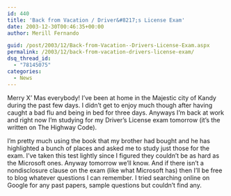 ```yaml
---
id: 440
title: 'Back from Vacation / Driver&#8217;s License Exam'
date: 2003-12-30T00:46:35+00:00
author: Merill Fernando

guid: /post/2003/12/Back-from-Vacation--Drivers-License-Exam.aspx
permalink: /2003/12/back-from-vacation-drivers-license-exam/
dsq_thread_id:
  - "78145075"
categories:
  - News
---
```

<body xmlns="http://www.w3.org/1999/xhtml">
    <div class="Section1">
        <p>
            Merry X&rsquo; Mas everybody! I&rsquo;ve been at home in the Majestic city of Kandy
            during the past few days. I didn&rsquo;t get to enjoy much though after having caught
            a bad flu and being in bed for three days. Anyways I&rsquo;m back at work and right
            now I&rsquo;m studying for my Driver&rsquo;s License exam tomorrow (it&rsquo;s the
            written on The Highway Code).
        </p>
        <p>
            I&rsquo;m pretty much using the book that my brother had bought and he has highlighted
            a bunch of places and asked me to study just those for the exam. I&rsquo;ve taken
            this test lightly since I figured they couldn&rsquo;t be as hard as the Microsoft
            ones. Anyway tomorrow we&rsquo;ll know. And if there isn&rsquo;t a nondisclosure clause
            on the exam (like what Microsoft has) then I&rsquo;ll be free to blog whatever questions
            I can remember. I tried searching online on Google for any past papers, sample questions
            but couldn&rsquo;t find any.
        </p>
    </div>
</body>
